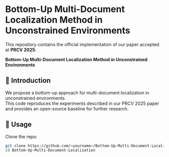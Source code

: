 # Bottom-Up Multi-Document Localization Method in Unconstrained Environments

This repository contains the official implementation of our paper accepted at **PRCV 2025**:

**Bottom-Up Multi-Document Localization Method in Unconstrained Environments**

## 📖 Introduction
We propose a bottom-up approach for multi-document localization in unconstrained environments.  
This code reproduces the experiments described in our PRCV 2025 paper and provides an open-source baseline for further research.

## 🚀 Usage
Clone the repo:
```bash
git clone https://github.com/<yourname>/Bottom-Up-Multi-Document-Localization.git
cd Bottom-Up-Multi-Document-Localization
